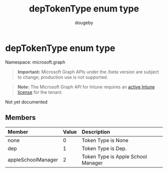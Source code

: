 ﻿---
title: "depTokenType enum type"
description: "Not yet documented"
author: "dougeby"
localization_priority: Normal
ms.prod: "intune"
doc_type: enumPageType
---

# depTokenType enum type

Namespace: microsoft.graph

> **Important:** Microsoft Graph APIs under the /beta version are subject to change; production use is not supported.

> **Note:** The Microsoft Graph API for Intune requires an [active Intune license](https://go.microsoft.com/fwlink/?linkid=839381) for the tenant.

Not yet documented

## Members

| Member             | Value | Description                        |
| :----------------- | :---- | :--------------------------------- |
| none               | 0     | Token Type is None                 |
| dep                | 1     | Token Type is Dep.                 |
| appleSchoolManager | 2     | Token Type is Apple School Manager |
